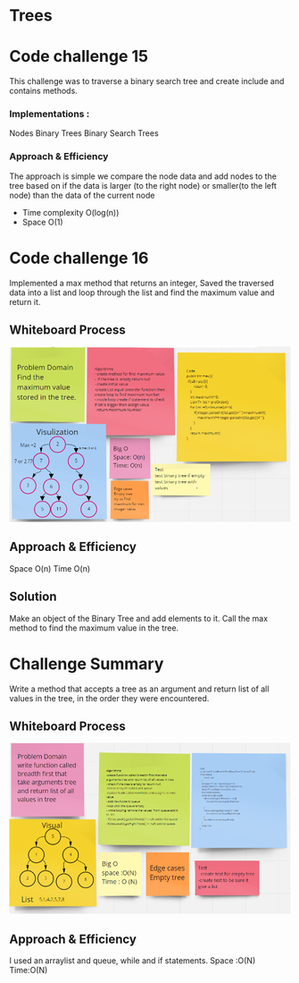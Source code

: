 
# Trees

# Code challenge 15
This challenge was to traverse a binary search tree and create include and contains methods.

###  Implementations :
Nodes
Binary Trees
Binary Search Trees

### Approach & Efficiency
The approach is simple we compare the node data and add nodes to the tree based on if the data is larger (to the right node) or smaller(to the left node) than the data of the current node
- Time complexity O(log(n))
- Space O(1)





# Code challenge 16

Implemented a max method that returns an integer, Saved the traversed data into a list and loop through the list and find the maximum value and return it.

## Whiteboard Process
![](codechalleng16.png)

## Approach & Efficiency

Space O(n) Time O(n)

## Solution
Make an object of the Binary Tree and add elements to it.
Call the max method to find the maximum value in the tree.



# Challenge Summary
Write a method that accepts a tree as an argument and return list of all values in the tree, in the order they were encountered.
## Whiteboard Process

![](codech17.png)

## Approach & Efficiency
I used an arraylist and queue, while and if statements.
Space :O(N)
Time:O(N)
